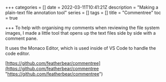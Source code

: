 +++
categories = []
date = 2022-03-11T10:41:21Z
description = "Making a plain-text file annotation tool"
series = []
tags = []
title = "Commentree"
toc = true

+++
To help with organising my comments when reviewing the file system images, I made a little tool that opens up the text files side by side with a comment pane.

It uses the Monaco Editor, which is used inside of VS Code to handle the code editor.

[https://github.com/featherbear/commentree](https://github.com/featherbear/commentree "https://github.com/featherbear/commentree")